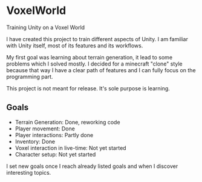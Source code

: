 # VoxelWorld
Training Unity on a Voxel World

I have created this project to train different aspects of Unity.
I am familiar with Unity itself, most of its features and its workflows.

My first goal was learning about terrain generation, it lead to some problems which I solved mostly. 
I decided for a minecraft "clone" style because that way I have a clear path of features and I can fully focus on the programming part.

This project is not meant for release. It's sole purpose is learning. 

## Goals
 - Terrain Generation: Done, reworking code
 - Player movement: Done
 - Player interactions: Partly done
 - Inventory: Done
 - Voxel interaction in live-time: Not yet started
 - Character setup: Not yet started
 
I set new goals once I reach already listed goals and when I discover interesting topics.
